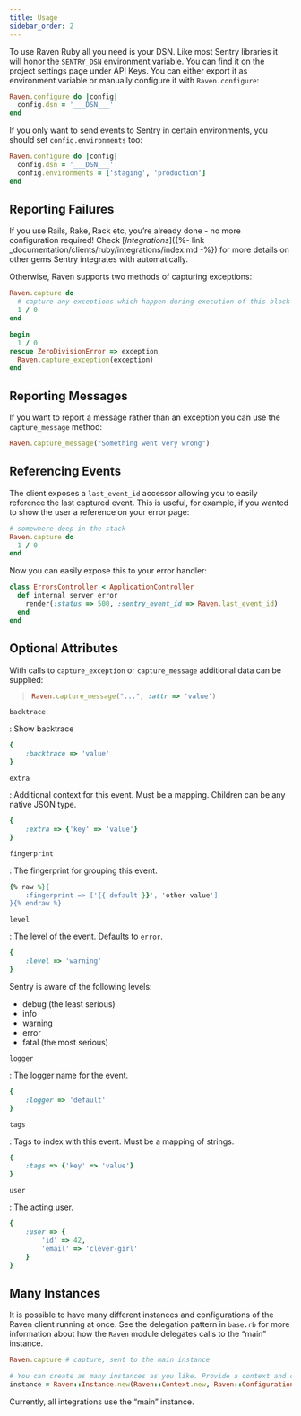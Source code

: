 ```yaml
---
title: Usage
sidebar_order: 2
---
```


To use Raven Ruby all you need is your DSN. Like most Sentry libraries it will honor the `SENTRY_DSN` environment variable. You can find it on the project settings page under API Keys. You can either export it as environment variable or manually configure it with `Raven.configure`:

```ruby
Raven.configure do |config|
  config.dsn = '___DSN___'
end
```

If you only want to send events to Sentry in certain environments, you should set `config.environments` too:

```ruby
Raven.configure do |config|
  config.dsn = '___DSN___'
  config.environments = ['staging', 'production']
end
```

## Reporting Failures

If you use Rails, Rake, Rack etc, you’re already done - no more configuration required! Check [_Integrations_]({%- link _documentation/clients/ruby/integrations/index.md -%}) for more details on other gems Sentry integrates with automatically.

Otherwise, Raven supports two methods of capturing exceptions:

```ruby
Raven.capture do
  # capture any exceptions which happen during execution of this block
  1 / 0
end

begin
  1 / 0
rescue ZeroDivisionError => exception
  Raven.capture_exception(exception)
end
```

## Reporting Messages

If you want to report a message rather than an exception you can use the `capture_message` method:

```ruby
Raven.capture_message("Something went very wrong")
```

## Referencing Events

The client exposes a `last_event_id` accessor allowing you to easily reference the last captured event. This is useful, for example, if you wanted to show the user a reference on your error page:

```ruby
# somewhere deep in the stack
Raven.capture do
  1 / 0
end
```

Now you can easily expose this to your error handler:

```ruby
class ErrorsController < ApplicationController
  def internal_server_error
    render(:status => 500, :sentry_event_id => Raven.last_event_id)
  end
end
```

## Optional Attributes

With calls to `capture_exception` or `capture_message` additional data can be supplied:

> ```ruby
> Raven.capture_message("...", :attr => 'value')
> ```

`backtrace`

: Show backtrace

  ```ruby
  {
      :backtrace => 'value'
  }
  ```

`extra`

: Additional context for this event. Must be a mapping. Children can be any native JSON type.

  ```ruby
  {
      :extra => {'key' => 'value'}
  }
  ```

`fingerprint`

: The fingerprint for grouping this event.

  ```ruby
  {% raw %}{
      :fingerprint => ['{{ default }}', 'other value']
  }{% endraw %}
  ```

`level`

: The level of the event. Defaults to `error`.

  ```ruby
  {
      :level => 'warning'
  }
  ```

  Sentry is aware of the following levels:

  -   debug (the least serious)
  -   info
  -   warning
  -   error
  -   fatal (the most serious)

`logger`

: The logger name for the event.

  ```ruby
  {
      :logger => 'default'
  }
  ```

`tags`

: Tags to index with this event. Must be a mapping of strings.

  ```ruby
  {
      :tags => {'key' => 'value'}
  }
  ```

`user`

: The acting user.

  ```ruby
  {
      :user => {
          'id' => 42,
          'email' => 'clever-girl'
      }
  }
  ```

## Many Instances

It is possible to have many different instances and configurations of the Raven client running at once. See the delegation pattern in `base.rb` for more information about how the `Raven` module delegates calls to the “main” instance.

```ruby
Raven.capture # capture, sent to the main instance

# You can create as many instances as you like. Provide a context and config.
instance = Raven::Instance.new(Raven::Context.new, Raven::Configuration.new)
```

Currently, all integrations use the “main” instance.

